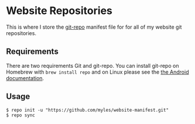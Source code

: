 # Website Repositories

This is where I store the [git-repo](https://gerrit.googlesource.com/git-repo) manifest file for for all of my website git repositories.

## Requirements

There are two requirements Git and git-repo. You can install git-repo on Homebrew with `brew install repo` and on Linux please see the [the Android documentation](http://source.android.com/source/downloading.html#installing-repo).

## Usage

	$ repo init -u "https://github.com/myles/website-manifest.git"
	$ repo sync
